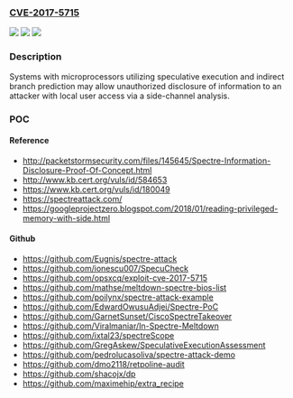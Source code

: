 ### [CVE-2017-5715](https://cve.mitre.org/cgi-bin/cvename.cgi?name=CVE-2017-5715)
![](https://img.shields.io/static/v1?label=Product&message=Microprocessors%20with%20Speculative%20Execution&color=blue)
![](https://img.shields.io/static/v1?label=Version&message=n%2Fa&color=blue)
![](https://img.shields.io/static/v1?label=Vulnerability&message=Information%20Disclosure&color=brighgreen)

### Description

Systems with microprocessors utilizing speculative execution and indirect branch prediction may allow unauthorized disclosure of information to an attacker with local user access via a side-channel analysis.

### POC

#### Reference
- http://packetstormsecurity.com/files/145645/Spectre-Information-Disclosure-Proof-Of-Concept.html
- http://www.kb.cert.org/vuls/id/584653
- https://www.kb.cert.org/vuls/id/180049
- https://spectreattack.com/
- https://googleprojectzero.blogspot.com/2018/01/reading-privileged-memory-with-side.html

#### Github
- https://github.com/Eugnis/spectre-attack
- https://github.com/ionescu007/SpecuCheck
- https://github.com/opsxcq/exploit-cve-2017-5715
- https://github.com/mathse/meltdown-spectre-bios-list
- https://github.com/poilynx/spectre-attack-example
- https://github.com/EdwardOwusuAdjei/Spectre-PoC
- https://github.com/GarnetSunset/CiscoSpectreTakeover
- https://github.com/Viralmaniar/In-Spectre-Meltdown
- https://github.com/ixtal23/spectreScope
- https://github.com/GregAskew/SpeculativeExecutionAssessment
- https://github.com/pedrolucasoliva/spectre-attack-demo
- https://github.com/dmo2118/retpoline-audit
- https://github.com/shacojx/dp
- https://github.com/maximehip/extra_recipe

